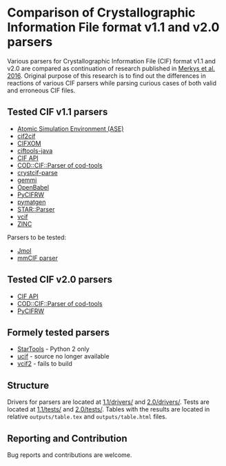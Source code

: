 Comparison of Crystallographic Information File format v1.1 and v2.0 parsers
============================================================================

Various parsers for Crystallographic Information File (CIF) format v1.1 and v2.0 are compared as continuation of research published in [Merkys et al. 2016](http://scripts.iucr.org/cgi-bin/paper?po5052).
Original purpose of this research is to find out the differences in reactions of various CIF parsers while parsing curious cases of both valid and erroneous CIF files.

Tested CIF v1.1 parsers
-----------------------

* [Atomic Simulation Environment (ASE)](http://wiki.fysik.dtu.dk/ase)
* [cif2cif](https://doi.org/10.1107/S0021889896006371)
* [CIFXOM](https://journals.iucr.org/j/issues/2011/03/00/he5526/index.html)
* [ciftools-java](https://github.com/rcsb/ciftools-java)
* [CIF API](https://github.com/COMCIFS/cif_api)
* [COD::CIF::Parser of cod-tools](http://wiki.crystallography.net/cod-tools/)
* [crystcif-parse](https://github.com/stur86/crystcif-parse)
* [gemmi](https://github.com/project-gemmi/gemmi.git)
* [OpenBabel](https://github.com/openbabel/openbabel)
* [PyCIFRW](https://bitbucket.org/jamesrhester/pycifrw/)
* [pymatgen](https://pymatgen.org)
* [STAR::Parser](http://pdb.sdsc.edu/STAR/index.html)
* [vcif](http://www.iucr.org/resources/cif/software/archived/vcif-1.2)
* [ZINC](http://www.iucr.org/__data/iucr/cif/software/zinc/doc/zinc-paper.pdf)

Parsers to be tested:

* [Jmol](https://jmol.sourceforge.net)
* [mmCIF parser](https://github.com/gjbekker/cif-parsers)

Tested CIF v2.0 parsers
-----------------------

* [CIF API](https://github.com/COMCIFS/cif_api)
* [COD::CIF::Parser of cod-tools](http://wiki.crystallography.net/cod-tools/)
* [PyCIFRW](https://bitbucket.org/jamesrhester/pycifrw/)

Formely tested parsers
----------------------

* [StarTools](https://www.globalphasing.com/startools/) - Python 2 only
* [ucif](https://doi.org/10.1107/S0021889811041161) - source no longer available
* [vcif2](http://www.iucr.org/resources/cif/software/archived/vcif-1.2) - fails to build

Structure
---------

Drivers for parsers are located at [1.1/drivers/](1.1/drivers/) and [2.0/drivers/](2.0/drivers/).
Tests are located at [1.1/tests/](1.1/tests/) and [2.0/tests/](2.0/tests/).
Tables with the results are located in relative ``outputs/table.tex`` and ``outputs/table.html`` files.

Reporting and Contribution
--------------------------

Bug reports and contributions are welcome.
